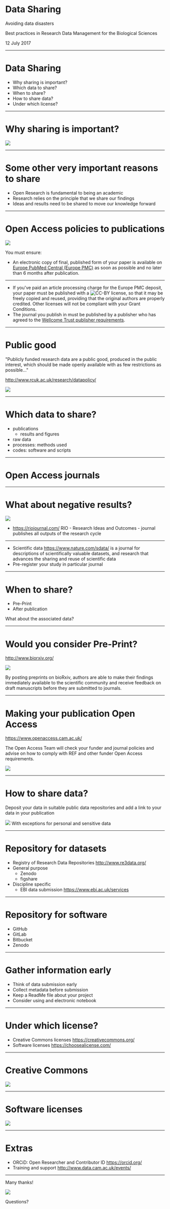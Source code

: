 # Data Sharing

Avoiding data disasters

Best practices in Research Data Management for the Biological Sciences

12 July 2017

----
# Data Sharing

- Why sharing is important?
- Which data to share?
- When to share?
- How to share data?
- Under which license?

---
# Why sharing is important?

![](images/sharing.png) <!-- .element height="60%" width="60%" -->

----
# Some other very important reasons to share

- Open Research is fundamental to being an academic
- Research relies on the principle that we share our findings
- Ideas and results need to be shared to move our knowledge forward

----
# Open Access policies to publications
![](images/cruk.png)

You must ensure:

- An electronic copy of final, published form of your paper is available on [Europe PubMed Central (Europe PMC)](https://europepmc.org/) as soon as possible and no later than 6 months after publication.

----

- If you've paid an article processing charge for the Europe PMC deposit, your paper must be published with a ![CC-BY](images/ccby.png) license, so that it may be freely copied and reused, providing that the original authors are properly credited. Other licenses will not be compliant with your Grant Conditions.
- The journal you publish in must be published by a publisher who has agreed to the [Wellcome Trust publisher requirements](https://wellcome.ac.uk/funding/managing-grant/publisher-requirements).

----
# Public good

"Publicly funded research data are a public good, produced in the public interest, which should be made openly available with as few restrictions as possible..."

http://www.rcuk.ac.uk/research/datapolicy/

![](images/researchcouncilsuk.jpg)

---
# Which data to share?

- publications
  - results and figures
- raw data
- processes: methods used
- codes: software and scripts

----
# Open Access journals

----
# What about negative results?

![](images/rio.jpg) <!-- .element height="30%" width="30%" -->

- https://riojournal.com/ RIO - Research Ideas and Outcomes - journal publishes all outputs of the research cycle

----

- Scientific data https://www.nature.com/sdata/ is a journal for descriptions of scientifically valuable datasets, and research that advances the sharing and reuse of scientific data
- Pre-register your study in particular journal

---
# When to share?

- Pre-Print
- After publication

What about the associated data?

----
# Would you consider Pre-Print?

http://www.biorxiv.org/

![](images/biorxiv.png)

By posting preprints on bioRxiv, authors are able to make their findings immediately available to the scientific community and receive feedback on draft manuscripts before they are submitted to journals.

----
# Making your publication Open Access

https://www.openaccess.cam.ac.uk/

The Open Access Team will check your funder and journal policies and advise on how to comply with REF and other funder Open Access requirements.

![](images/openaccess-cam.png) <!-- .element height="60%" width="60%" -->

---
# How to share data?

Deposit your data in suitable public data repositories and add a link to your data in your publication

![](images/warning.png) With exceptions for personal and sensitive data

----
# Repository for datasets

- Registry of Research Data Repositories http://www.re3data.org/
- General purpose
  - Zenodo
  - figshare
- Discipline specific
  - EBI data submission https://www.ebi.ac.uk/services

----
# Repository for software

- GitHub
- GitLab
- Bitbucket
- Zenodo

----
# Gather information early

- Think of data submission early
- Collect metadata before submission
- Keep a ReadMe file about your project
- Consider using and electronic notebook

---
# Under which license?

- Creative Commons licenses https://creativecommons.org/
- Software licenses https://choosealicense.com/

----
# Creative Commons
![](images/cclicenses.png)

----
# Software licenses
![](images/choosealicense.png)

---
# Extras

- ORCiD: Open Researcher and Contributor ID https://orcid.org/
- Training and support http://www.data.cam.ac.uk/events/
---
Many thanks!

![](images/partyhat.png) <!-- .element height="30%" width="30%" -->

Questions?
